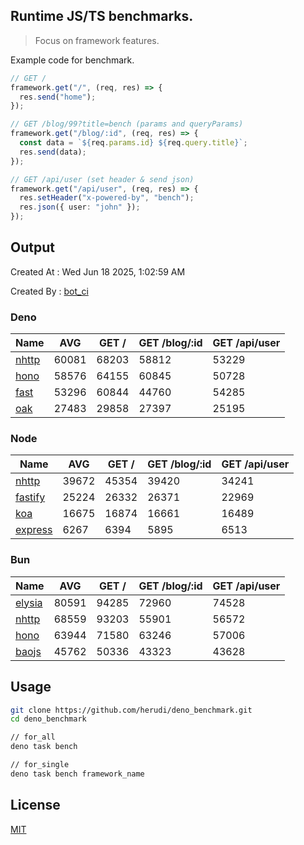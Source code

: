 ## Runtime JS/TS benchmarks.

> Focus on framework features.

Example code for benchmark.
```ts
// GET /
framework.get("/", (req, res) => {
  res.send("home");
});

// GET /blog/99?title=bench (params and queryParams)
framework.get("/blog/:id", (req, res) => {
  const data = `${req.params.id} ${req.query.title}`;
  res.send(data);
});

// GET /api/user (set header & send json)
framework.get("/api/user", (req, res) => {
  res.setHeader("x-powered-by", "bench");
  res.json({ user: "john" });
});
```

## Output
Created At : Wed Jun 18 2025, 1:02:59 AM

Created By : [bot_ci](https://github.com/herudi/deno_benchmarks/commits?author=github-actions%5Bbot%5D)


### Deno
|Name|AVG|GET /|GET /blog/:id|GET /api/user|
|----|----|----|----|----|
|[nhttp](https://github.com/nhttp/nhttp)|60081|68203|58812|53229|
|[hono](https://github.com/honojs/hono)|58576|64155|60845|50728|
|[fast](https://github.com/danteissaias/fast)|53296|60844|44760|54285|
|[oak](https://github.com/oakserver/oak)|27483|29858|27397|25195|
  


### Node
|Name|AVG|GET /|GET /blog/:id|GET /api/user|
|----|----|----|----|----|
|[nhttp](https://github.com/nhttp/nhttp)|39672|45354|39420|34241|
|[fastify](https://github.com/fastify/fastify)|25224|26332|26371|22969|
|[koa](https://github.com/koajs/koa)|16675|16874|16661|16489|
|[express](https://github.com/expressjs/express)|6267|6394|5895|6513|
  


### Bun
|Name|AVG|GET /|GET /blog/:id|GET /api/user|
|----|----|----|----|----|
|[elysia](https://github.com/elysiajs/elysia)|80591|94285|72960|74528|
|[nhttp](https://github.com/nhttp/nhttp)|68559|93203|55901|56572|
|[hono](https://github.com/honojs/hono)|63944|71580|63246|57006|
|[baojs](https://github.com/mattreid1/baojs)|45762|50336|43323|43628|
  



## Usage

```bash
git clone https://github.com/herudi/deno_benchmark.git
cd deno_benchmark

// for_all
deno task bench

// for_single
deno task bench framework_name
```

## License

[MIT](LICENSE)

